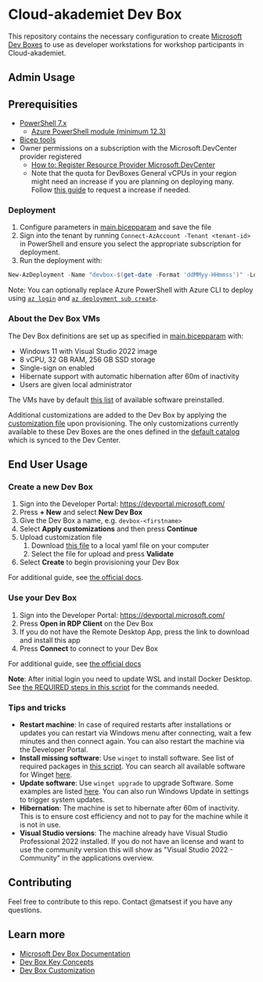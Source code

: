 # Cloud-akademiet Dev Box

This repository contains the necessary configuration to create [Microsoft Dev Boxes](https://learn.microsoft.com/en-us/azure/dev-box/overview-what-is-microsoft-dev-box) to use as developer workstations for workshop participants in Cloud-akademiet.

## Admin Usage

## Prerequisities

- [PowerShell 7.x](https://learn.microsoft.com/en-us/powershell/scripting/install/installing-powershell)
  - [Azure PowerShell module (minimum 12.3)](https://learn.microsoft.com/en-us/powershell/azure/install-azure-powershell)
- [Bicep tools](https://learn.microsoft.com/en-us/azure/azure-resource-manager/bicep/install)
- Owner permissions on a subscription with the Microsoft.DevCenter provider registered
    - [How to: Register Resource Provider Microsoft.DevCenter](https://learn.microsoft.com/en-us/azure/azure-resource-manager/management/resource-providers-and-types#register-resource-provider)
    - Note that the quota for DevBoxes General vCPUs in your region might need an increase if you are planning on deploying many. Follow [this guide](https://learn.microsoft.com/en-us/azure/quotas/quickstart-increase-quota-portal) to request a increase if needed.

### Deployment

1. Configure parameters in [main.bicepparam](./bicep/main.bicepparam) and save the file
2. Sign into the tenant by running `Connect-AzAccount -Tenant <tenant-id>` in PowerShell and ensure you select the appropriate subscription for deployment.
3. Run the deployment with:

```powershell
New-AzDeployment -Name "devbox-$(get-date -Format 'ddMMyy-HHmmss')" -Location 'westeurope' -TemplateFile './bicep/main.bicep' -TemplateParameterFile './bicep/main.bicepparam'
```

Note: You can optionally replace Azure PowerShell with Azure CLI to deploy using [`az login`](https://learn.microsoft.com/en-us/cli/azure/get-started-with-azure-cli?view=azure-cli-latest#sign-into-the-azure-cli) and [`az deployment sub create`](https://learn.microsoft.com/en-us/cli/azure/deployment/sub?view=azure-cli-latest#az-deployment-sub-create).

### About the Dev Box VMs

The Dev Box definitions are set up as specified in [main.bicepparam](./bicep/main.bicepparam) with:
- Windows 11 with Visual Studio 2022 image
- 8 vCPU, 32 GB RAM, 256 GB SSD storage
- Single-sign on enabled
- Hibernate support with automatic hibernation after 60m of inactivity
- Users are given local administrator

The VMs have by default [this list](https://github.com/Azure/dev-box-images?tab=readme-ov-file#preinstalled-software) of available software preinstalled.

Additional customizations are added to the Dev Box by applying the [customization file](./customizations/cloudakademiet.yaml) upon provisioning. The only customizations currently available to these Dev Boxes are the ones defined in the [default catalog](https://github.com/microsoft/devcenter-catalog/tree/main/Tasks) which is synced to the Dev Center.

## End User Usage

### Create a new Dev Box

1. Sign into the Developer Portal: https://devportal.microsoft.com/
2. Press **+ New** and select **New Dev Box**
3. Give the Dev Box a name, e.g. `devbox-<firstname>`
4. Select **Apply customizations** and then press **Continue**
5. Upload customization file
    1. Download [this file](https://github.com/sopra-steria-norge/cloud-akademiet-devbox/blob/main/customizations/cloudakademiet.yaml) to a local yaml file on your computer
    2. Select the file for upload and press **Validate**
6. Select **Create** to begin provisioning your Dev Box

For additional guide, see [the official docs](https://learn.microsoft.com/en-us/azure/dev-box/quickstart-create-dev-box#create-a-dev-box).

### Use your Dev Box

1. Sign into the Developer Portal: https://devportal.microsoft.com/
2. Press **Open in RDP Client** on the Dev Box
3. If you do not have the Remote Desktop App, press the link to download and install this app
4. Press **Connect** to connect to your Dev Box

For additional guide, see [the official docs](https://learn.microsoft.com/en-us/azure/dev-box/quickstart-create-dev-box#connect-to-a-dev-box)

**Note**: After initial login you need to update WSL and install Docker Desktop. See [the REQUIRED steps in this script](./customizations/winget.ps1) for the commands needed.

### Tips and tricks

- **Restart machine**: In case of required restarts after installations or updates you can restart via Windows menu after connecting, wait a few minutes and then connect again. You can also restart the machine via the Developer Portal.
- **Install missing software**: Use `winget` to install software. See list of required packages in [this script](./customizations/winget.ps1). You can search all available software for Winget [here](https://winstall.app/).
- **Update software**: Use `winget upgrade` to upgrade Software. Some examples are listed [here](./customizations/winget.ps1). You can also run Windows Update in settings to trigger system updates.
- **Hibernation**: The machine is set to hibernate after 60m of inactivity. This is to ensure cost efficiency and not to pay for the machine while it is not in use.
- **Visual Studio versions**: The machine already have Visual Studio Professional 2022 installed. If you do not have an license and want to use the community version this will show as "Visual Studio 2022 - Community" in the applications overview.

## Contributing

Feel free to contribute to this repo. Contact @matsest if you have any questions.

## Learn more

- [Microsoft Dev Box Documentation](https://learn.microsoft.com/en-us/azure/dev-box/)
- [Dev Box Key Concepts](https://learn.microsoft.com/en-us/azure/dev-box/concept-dev-box-concepts)
- [Dev Box Customization](https://learn.microsoft.com/en-us/azure/dev-box/how-to-customize-dev-box-setup-tasks)